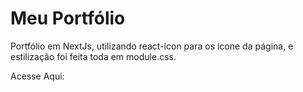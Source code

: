 <h1>Meu Portfólio</h1>

Portfólio em NextJs, utilizando react-icon para os icone da página, e estilização foi feita toda em module.css.

Acesse Aqui: 
